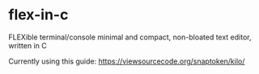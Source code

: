 # flex-in-c
FLEXible terminal/console minimal and compact, non-bloated text editor, written in C

Currently using this guide: https://viewsourcecode.org/snaptoken/kilo/

